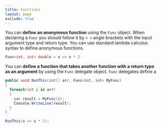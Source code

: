 ```yaml
---
title: Functions
layout: page
exclude: true
---
```


You can **define an anonymous function** using the `Func` object. When declaring a `Func` you should follow it by `< >` angle brackets with the input argument type and return type. You can use standard lambda calculus syntax to define anonymous functions.
```csharp
Func<int, int> double = x => x * 2
```

You can **define a function that takes another function with a return type as an argument** by using the `Func` delegate object. `Func` delegates define a 
```csharp
public void RunThis(int[] arr, Func<int, int> MyFunc)
{
  foreach(int i in arr)
  {
    var result = MyFunc(i);
    Console.WriteLine(result);
  }
}

RunThis(x => x * 2);
```
<!--stackedit_data:
eyJoaXN0b3J5IjpbMTc1MDA0OTc0MSwtMTU3NDQ2ODkzM119
-->